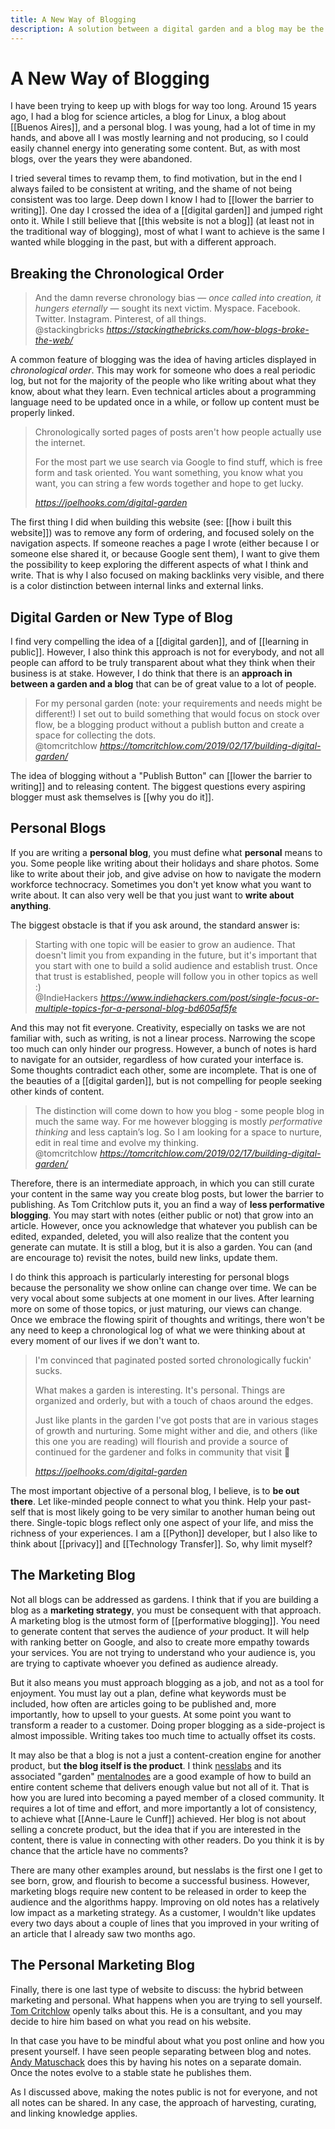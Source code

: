 ```yaml
---
title: A New Way of Blogging
description: A solution between a digital garden and a blog may be the answer many content creators are looking for.
---
```


# A New Way of Blogging
I have been trying to keep up with blogs for way too long. Around 15 years ago, I had a blog for science articles, a blog for Linux, a blog about [[Buenos Aires]], and a personal blog. I was young, had a lot of time in my hands, and above all I was mostly learning and not producing, so I could easily channel energy into generating some content. But, as with most blogs, over the years they were abandoned. 

I tried several times to revamp them, to find motivation, but in the end I always failed to be consistent at writing, and the shame of not being consistent was too large. Deep down I know I had to [[lower the barrier to writing]]. One day I crossed the idea of a [[digital garden]] and jumped right onto it. While I still believe that [[this website is not a blog]] (at least not in the traditional way of blogging), most of what I want to achieve is the same I wanted while blogging in the past, but with a different approach. 

## Breaking the Chronological Order
<blockquote class="quoteback" darkmode="" data-title="How%20the%20Blog%20Broke%20the%20Web" data-author="@stackingbricks" cite="https://stackingthebricks.com/how-blogs-broke-the-web/">
And the damn reverse chronology bias — <em>once called into creation, it hungers eternally</em> — sought its next victim. Myspace. Facebook. Twitter. Instagram. Pinterest, of all things.
<footer>@stackingbricks <cite><a href="https://stackingthebricks.com/how-blogs-broke-the-web/">https://stackingthebricks.com/how-blogs-broke-the-web/</a></cite></footer>
</blockquote>
<script note="" src="https://cdn.jsdelivr.net/gh/Blogger-Peer-Review/quotebacks@1/quoteback.js"></script>

A common feature of blogging was the idea of having articles displayed in *chronological order*. This may work for someone who does a real periodic log, but not for the majority of the people who like writing about what they know, about what they learn. Even technical articles about a programming language need to be updated once in a while, or follow up content must be properly linked. 

<blockquote class="quoteback" darkmode="" data-title="%F0%9F%8C%B1%20My%20blog%20is%20a%20digital%20garden%2C%20not%20a%20blog" data-author="" cite="https://joelhooks.com/digital-garden">
<p class="css-yw8fqx e1tutuyt0">Chronologically sorted pages of posts aren't how people actually use the internet.</p><p class="css-yw8fqx e1tutuyt0">For the most part we use search via Google to find stuff, which is free form and task oriented. You want something, you know what you want, you can string a few words together and hope to get lucky. </p>
<footer> <cite><a href="https://joelhooks.com/digital-garden">https://joelhooks.com/digital-garden</a></cite></footer>
</blockquote>
<script note="" src="https://cdn.jsdelivr.net/gh/Blogger-Peer-Review/quotebacks@1/quoteback.js"></script>

The first thing I did when building this website (see: [[how i built this website]]) was to remove any form of ordering, and focused solely on the navigation aspects. If someone reaches a page I wrote (either because I or someone else shared it, or because Google sent them), I want to give them the possibility to keep exploring the different aspects of what I think and write. That is why I also focused on making backlinks very visible, and there is a color distinction between internal links and external links. 

## Digital Garden or New Type of Blog
I find very compelling the idea of a [[digital garden]], and of [[learning in public]]. However, I also think this approach is not for everybody, and not all people can afford to be truly transparent about what they think when their business is at stake. However, I do think that there is an **approach in between a garden and a blog** that can be of great value to a lot of people. 

<blockquote class="quoteback" darkmode="" data-title="Building%20a%20digital%20garden" data-author="@tomcritchlow" cite="https://tomcritchlow.com/2019/02/17/building-digital-garden/">
For my personal garden (note: your requirements and needs might be different!) I set out to build something that would focus on stock over flow, be a blogging product without a publish button and create a space for collecting the dots.
<footer>@tomcritchlow <cite><a href="https://tomcritchlow.com/2019/02/17/building-digital-garden/">https://tomcritchlow.com/2019/02/17/building-digital-garden/</a></cite></footer>
</blockquote>
<script note="" src="https://cdn.jsdelivr.net/gh/Blogger-Peer-Review/quotebacks@1/quoteback.js"></script>

The idea of blogging without a "Publish Button" can [[lower the barrier to writing]] and to releasing content. The biggest questions every aspiring blogger must ask themselves is [[why you do it]]. 

## Personal Blogs
If you are writing a **personal blog**, you must define what **personal** means to you. Some people like writing about their holidays and share photos. Some like to write about their job, and give advise on how to navigate the modern workforce technocracy. Sometimes you don't yet know what you want to write about. It can also very well be that you just want to **write about anything**. 

The biggest obstacle is that if you ask around, the standard answer is:

<blockquote class="quoteback" darkmode="" data-title="Single-focus%20or%20multiple%20topics%20for%20a%20personal%20blog%3F" data-author="@IndieHackers" cite="https://www.indiehackers.com/post/single-focus-or-multiple-topics-for-a-personal-blog-bd605af5fe">Starting with one topic will be easier to grow an audience. That doesn't limit you from expanding in the future, but it's important that you start with one to build a solid audience and establish trust. Once that trust is established, people will follow you in other topics as well :)
<footer>@IndieHackers <cite><a href="https://www.indiehackers.com/post/single-focus-or-multiple-topics-for-a-personal-blog-bd605af5fe">https://www.indiehackers.com/post/single-focus-or-multiple-topics-for-a-personal-blog-bd605af5fe</a></cite></footer>
</blockquote>
<script note="" src="https://cdn.jsdelivr.net/gh/Blogger-Peer-Review/quotebacks@1/quoteback.js"></script>

And this may not fit everyone. Creativity, especially on tasks we are not familiar with, such as writing, is not a linear process. Narrowing the scope too much can only hinder our progress. However, a bunch of notes is hard to navigate for an outsider, regardless of how curated your interface is. Some thoughts contradict each other, some are incomplete. That is one of the beauties of a [[digital garden]], but is not compelling for people seeking other kinds of content. 

<blockquote class="quoteback" darkmode="" data-title="Building%20a%20digital%20garden" data-author="@tomcritchlow" cite="https://tomcritchlow.com/2019/02/17/building-digital-garden/">The distinction will come down to how you blog - some people blog in much the same way. For me however blogging is mostly <em>performative thinking</em> and less captain’s log. So I am looking for a space to nurture, edit in real time and evolve my thinking.
<footer>@tomcritchlow <cite><a href="https://tomcritchlow.com/2019/02/17/building-digital-garden/">https://tomcritchlow.com/2019/02/17/building-digital-garden/</a></cite></footer>
</blockquote>
<script note="" src="https://cdn.jsdelivr.net/gh/Blogger-Peer-Review/quotebacks@1/quoteback.js"></script>

Therefore, there is an intermediate approach, in which you can still curate your content in the same way you create blog posts, but lower the barrier to publishing. As Tom Critchlow puts it, you an find a way of **less performative blogging**. You may start with notes (either public or not) that grow into an article. However, once you acknowledge that whatever you publish can be edited, expanded, deleted, you will also realize that the content you generate can mutate. It is still a blog, but it is also a garden. You can (and are encourage to) revisit the notes, build new links, update them. 

I do think this approach is particularly interesting for personal blogs because the personality we show online can change over time. We can be very vocal about some subjects at one moment in our lives. After learning more on some of those topics, or just maturing, our views can change. Once we embrace the flowing spirit of thoughts and writings, there won't be any need to keep a chronological log of what we were thinking about at every moment of our lives if we don't want to.

<blockquote class="quoteback" darkmode="" data-title="%F0%9F%8C%B1%20My%20blog%20is%20a%20digital%20garden%2C%20not%20a%20blog" data-author="" cite="https://joelhooks.com/digital-garden">
<p class="css-yw8fqx e1tutuyt0">I'm convinced that paginated posted sorted chronologically fuckin' sucks.</p><p class="css-yw8fqx e1tutuyt0">What makes a garden is interesting. It's personal. Things are organized and orderly, but with a touch of chaos around the edges.</p><p class="css-yw8fqx e1tutuyt0">Just like plants in the garden I've got posts that are in various stages of growth and nurturing. Some might wither and die, and others (like this one you are reading) will flourish and provide a source of continued for the gardener and folks in community that visit 👋</p>
<footer> <cite><a href="https://joelhooks.com/digital-garden">https://joelhooks.com/digital-garden</a></cite></footer>
</blockquote>
<script note="" src="https://cdn.jsdelivr.net/gh/Blogger-Peer-Review/quotebacks@1/quoteback.js"></script>

The most important objective of a personal blog, I believe, is to **be out there**. Let like-minded people connect to what you think. Help your past-self that is most likely going to be very similar to another human being out there. Single-topic blogs reflect only one aspect of your life, and miss the richness of your experiences. I am a [[Python]] developer, but I also like to think about [[privacy]] and [[Technology Transfer]]. So, why limit myself?

## The Marketing Blog
Not all blogs can be addressed as gardens. I think that if you are building a blog as a **marketing strategy**, you must be consequent with that approach. A marketing blog is the utmost form of [[performative blogging]]. You need to generate content that serves the audience of *your* product. It will help with ranking better on Google, and also to create more empathy towards your services. You are not trying to understand who your audience is, you are trying to captivate whoever you defined as audience already.

But it also means you must approach blogging as a job, and not as a tool for enjoyment. You must lay out a plan, define what keywords must be included, how often are articles going to be published and, more importantly, how to upsell to your guests. At some point you want to transform a reader to a customer. Doing proper blogging as a side-project is almost impossible. Writing takes too much time to actually offset its costs. 

It may also be that a blog is not a just a content-creation engine for another product, but **the blog itself is the product**. I think [nesslabs](https://nesslabs.com/) and its associated "garden" [mentalnodes](https://www.mentalnodes.com/) are a good example of how to build an entire content scheme that delivers enough value but not all of it. That is how you are lured into becoming a payed member of a closed community. It requires a lot of time and effort, and more importantly a lot of consistency, to achieve what [[Anne-Laure le Cunff]] achieved. Her blog is not about selling a concrete product, but the idea that if you are interested in the content, there is value in connecting with other readers. Do you think it is by chance that the article have no comments? 

There are many other examples around, but nesslabs is the first one I get to see born, grow, and flourish to become a successful business. However, marketing blogs require new content to be released in order to keep the audience and the algorithms happy. Improving on old notes has a relatively low impact as a marketing strategy. As a customer, I wouldn't like updates every two days about a couple of lines that you improved in your writing of an article that I already saw two months ago. 

## The Personal Marketing Blog
Finally, there is one last type of website to discuss: the hybrid between marketing and personal. What happens when you are trying to sell yourself. [Tom Critchlow](https://tomcritchlow.com) openly talks about this. He is a consultant, and you may decide to hire him based on what you read on his website. 

In that case you have to be mindful about what you post online and how you present yourself. I have seen people separating between blog and notes. [Andy Matuschack](notes.andymatuschak.org/) does this by having his notes on a separate domain. Once the notes evolve to a stable state he publishes them. 

As I discussed above, making the notes public is not for everyone, and not all notes can be shared. In any case, the approach of harvesting, curating, and linking knowledge applies. 